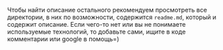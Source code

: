 Чтобы найти описание остального рекомендуем просмотреть все директории, в них по возможности, содержится `readme.md`, который и содержит описание. Если чего-то нет или вы не понимаете используемые технологий, то добавьте сами, ищите в коде комментарии или google в помощь=)
